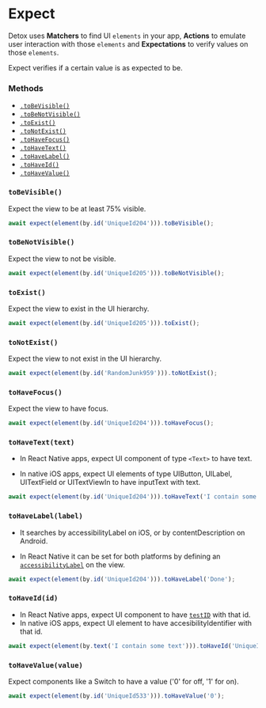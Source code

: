 # Expect

Detox uses **Matchers** to find UI `elements` in your app, **Actions** to emulate user interaction with those `elements` and **Expectations** to verify values on those `elements`.

Expect verifies if a certain value is as expected to be.

### Methods

- [`.toBeVisible()`](#tobevisible)
- [`.toBeNotVisible()`](#tobenotvisible)
- [`.toExist()`](#toexist)
- [`.toNotExist()`](#tonotexist)
- [`.toHaveFocus()`](#tohavefocus)
- [`.toHaveText()`](#tohavetexttext)
- [`.toHaveLabel()`](#tohavelabellabel)
- [`.toHaveId()`](#tohaveidid)
- [`.toHaveValue()`](#tohavevaluevalue)


### `toBeVisible()`
Expect the view to be at least 75% visible.

```js
await expect(element(by.id('UniqueId204'))).toBeVisible();
```

### `toBeNotVisible()`
Expect the view to not be visible.

```js
await expect(element(by.id('UniqueId205'))).toBeNotVisible();
```

### `toExist()`
Expect the view to exist in the UI hierarchy.

```js
await expect(element(by.id('UniqueId205'))).toExist();
```

### `toNotExist()`
Expect the view to not exist in the UI hierarchy.

```js
await expect(element(by.id('RandomJunk959'))).toNotExist();
```

### `toHaveFocus()`
Expect the view to have focus.

```js
await expect(element(by.id('UniqueId204'))).toHaveFocus();
```

### `toHaveText(text)`
- In React Native apps, expect UI component of type `<Text>` to have text.

- In native iOS apps, expect UI elements of type UIButton, UILabel, UITextField or UITextViewIn to have inputText with text.

```js
await expect(element(by.id('UniqueId204'))).toHaveText('I contain some text');
```

### `toHaveLabel(label)`
- It searches by accessibilityLabel on iOS, or by contentDescription on Android.

- In React Native it can be set for both platforms by defining an [`accessibilityLabel`](https://facebook.github.io/react-native/docs/view.html#accessibilitylabel) on the view.

```js
await expect(element(by.id('UniqueId204'))).toHaveLabel('Done');
```

### `toHaveId(id)`
- In React Native apps, expect UI component to have [`testID`](https://facebook.github.io/react-native/docs/view.html#testid) with that id.
- In native iOS apps, expect UI element to have accesibilityIdentifier with that id.

```js
await expect(element(by.text('I contain some text'))).toHaveId('UniqueId204');
```

### `toHaveValue(value)`
Expect components like a Switch to have a value ('0' for off, '1' for on).

```js
await expect(element(by.id('UniqueId533'))).toHaveValue('0');
```
